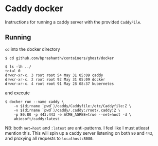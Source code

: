 # Caddy docker

Instructions for running a caddy server with the provided `CaddyFile`.

## Running 

`cd` into the docker directory
```
$ cd github.com/bprashanth/containers/ghost/docker

$ ls -lh ../
total 0
drwxr-xr-x. 3 root root 54 May 31 05:09 caddy
drwxr-xr-x. 2 root root 92 May 31 05:09 docker
drwxr-xr-x. 4 root root 91 May 28 08:37 kubernetes
```

and execute
```
$ docker run --name caddy \ 
    -v $(dirname `pwd`)/caddy/Caddyfile:/etc/Caddyfile:Z \
    -v $(dirname `pwd`)/caddy/.caddy:/root/.caddy:Z \
    -p 80:80 -p 443:443 -e ACME_AGREE=true --net=host -d \
    abiosoft/caddy:latest
```

NB: both `net=host` and `:latest` are anti-patterns. I feel like I must atleast mention this. This will spin up a caddy server listening on both `80` and `443`, and proxying all requests to `localhost:8080`. 
